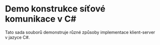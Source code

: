 # Demo konstrukce síťové komunikace v C#
Tato sada souborů demonstruje různé způsoby implementace klient-server v jazyce C#.
